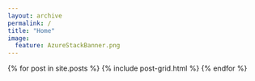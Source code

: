 ```yaml
---
layout: archive
permalink: /
title: "Home"
image:
  feature: AzureStackBanner.png
---
```


<div class="tiles">
{% for post in site.posts %}
	{% include post-grid.html %}
{% endfor %}
</div><!-- /.tiles -->
